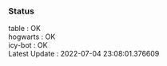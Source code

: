 ### Status


table : OK  
hogwarts : OK  
icy-bot : OK  
Latest Update : 2022-07-04 23:08:01.376609
